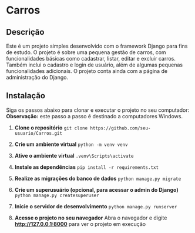 # Carros

## Descrição

Este é um projeto simples desenvolvido com o framework Django para fins de estudo. O projeto é sobre uma pequena gestão de carros, com funcionalidades básicas como cadastrar, listar, editar e excluir carros. 
Também inclui o cadastro e login de usuário, além de algumas pequenas funcionalidades adicionais. O projeto conta ainda com a página de administração do Django.

## Instalação

Siga os passos abaixo para clonar e executar o projeto no seu computador:
**Observação:** este passo a passo é destinado a computadores Windows.

1. **Clone o repositório**
   ``` git clone https://github.com/seu-usuario/Carros.git ```

2. **Crie um ambiente virtual**
   ``` python -m venv venv ```

3. **Ative o ambiente virtual**
   ``` .venv\Scripts\activate ```

4. **Instale as dependências**
   ``` pip install -r requirements.txt ```

5. **Realize as migrações do banco de dados**
   ``` python manage.py migrate ```

6. **Crie um superusuário (opcional, para acessar o admin do Django)**
   ``` python manage.py createsuperuser ```

7. **Inicie o servidor de desenvolvimento**
   ``` python manage.py runserver ```

8. **Acesse o projeto no seu navegador**
   Abra o navegador e digite **http://127.0.0.1:8000** para ver o projeto em execução
